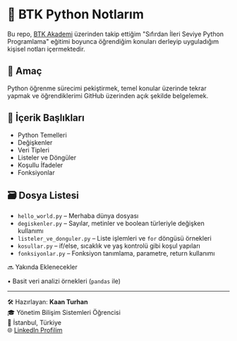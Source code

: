 # 🐍 BTK Python Notlarım

Bu repo, [BTK Akademi](https://www.btkakademi.gov.tr) üzerinden takip ettiğim "Sıfırdan İleri Seviye Python Programlama" eğitimi boyunca öğrendiğim konuları derleyip uyguladığım kişisel notları içermektedir.

## 🎯 Amaç
Python öğrenme sürecimi pekiştirmek, temel konular üzerinde tekrar yapmak ve öğrendiklerimi GitHub üzerinden açık şekilde belgelemek.

## 🧠 İçerik Başlıkları
- Python Temelleri  
- Değişkenler  
- Veri Tipleri  
- Listeler ve Döngüler  
- Koşullu İfadeler  
- Fonksiyonlar

## 🗃️ Dosya Listesi
- `hello_world.py` – Merhaba dünya dosyası  
- `degiskenler.py` – Sayılar, metinler ve boolean türleriyle değişken kullanımı  
- `listeler_ve_donguler.py` – Liste işlemleri ve `for` döngüsü örnekleri  
- `kosullar.py` – if/else, sıcaklık ve yaş kontrolü gibi koşul yapıları  
- `fonksiyonlar.py` – Fonksiyon tanımlama, parametre, return kullanımı

🔜 Yakında Eklenecekler

• Basit veri analizi örnekleri (`pandas` ile)


---

🛠 Hazırlayan: **Kaan Turhan**  
🎓 Yönetim Bilişim Sistemleri Öğrencisi  
📍 İstanbul, Türkiye  
🌐 [LinkedIn Profilim](https://www.linkedin.com/in/kaanturhan04)
